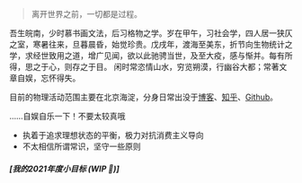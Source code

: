 > 离开世界之前，一切都是过程。

吾生皖南，少时慕书画文法，后习格物之学。岁在甲午，习社会学，四人居一狭仄之室，寒暑往来，旦暮晨昏，始觉珍贵。戊戌年，渡海至美东，折节向生物统计之学，求经世致用之道，增广见闻，欲以此驰骋当世，及至大疫，感与惭并。每有所得，思之于心，则存之于目。 闲时常恣情山水，穷览朔漠，行幽谷大都；常著文章自娱，忘怀得失。

目前的物理活动范围主要在北京海淀，分身日常出没于[博客](https://shanj21.com)、[知乎](https://www.zhihu.com/people/jiang-shan-59)、[Github](https://github.com/ShanJiang21/)。

……自娱自乐一下！不要太较真哦
* 执着于追求理想状态的平衡，极力对抗消费主义导向
* 不太相信所谓常识，坚守一些原则

##### [我的2021年度小目标 (WIP 🚧)]
